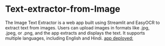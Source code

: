 # Text-extractor-from-Image
The Image Text Extractor is a web app built using Streamlit and EasyOCR to extract text from images. Users can upload images in formats like .jpg, .jpeg, or .png, and the app extracts and displays the text. It supports multiple languages, including English and Hindi.
[app deployed:](https://text-extractor-from-image.streamlit.app/)
